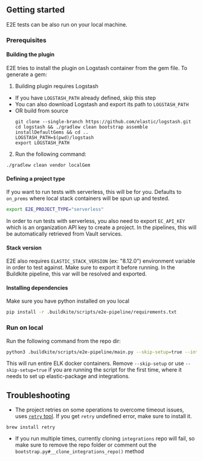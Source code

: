 
## Getting started
E2E tests can be also run on your local machine.

### Prerequisites

#### Building the plugin
E2E tries to install the plugin on Logstash container from the gem file. To generate a gem:
1. Building plugin requires Logstash
- If you have `LOGSTASH_PATH` already defined, skip this step
- You can also download Logstash and export its path to `LOGSTASH_PATH`
- OR build from source
    ```shell
    git clone --single-branch https://github.com/elastic/logstash.git
    cd logstash && ./gradlew clean bootstrap assemble installDefaultGems && cd ..
    LOGSTASH_PATH=$(pwd)/logstash
    export LOGSTASH_PATH
   ```
2. Run the following command:
```shell
./gradlew clean vendor localGem
```

#### Defining a project type
If you want to run tests with serverless, this will be for you.
Defaults to `on_prems` where local stack containers will be spun up and tested.
```bash
export E2E_PROJECT_TYPE="serverless"
```

In order to run tests with serverless, you also need to export `EC_API_KEY` which is an organization API key to create a project.
In the pipelines, this will be automatically retrieved from Vault services.

#### Stack version
E2E also requires `ELASTIC_STACK_VERSION` (ex: "8.12.0") environment variable in order to test against.
Make sure to export it before running. In the Buildkite pipeline, this var will be resolved and exported. 

#### Installing dependencies
Make sure you have python installed on you local
```bash
pip install -r .buildkite/scripts/e2e-pipeline/requirements.txt
```

### Run on local
Run the following command from the repo dir:
```bash
python3 .buildkite/scripts/e2e-pipeline/main.py --skip-setup=true --integrations='apache','nginx'
```

This will run entire ELK docker containers.
Remove `--skip-setup` or use `--skip-setup=true` if you are running the script for the first time, where it needs to set up elastic-package and integrations. 

## Troubleshooting
- The project retries on some operations to overcome timeout issues, uses [`retry` tool](https://formulae.brew.sh/formula/retry). If you get `retry` undefined error, make sure to install it.
```
brew install retry
```

- If you run multiple times, currently cloning `integrations` repo will fail, so make sure to remove the repo folder or comment out the `bootstrap.py#__clone_integrations_repo()` method
